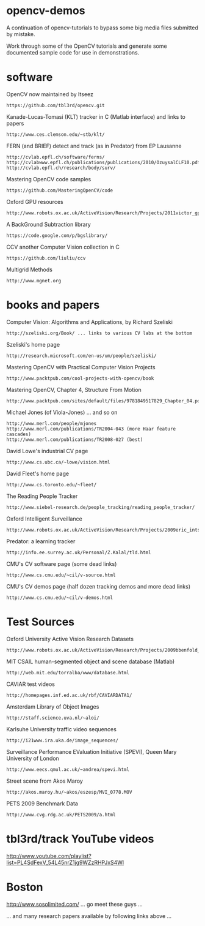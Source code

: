 opencv-demos
============

A continuation of opencv-tutorials to bypass some big media files
submitted by mistake.

Work through some of the OpenCV tutorials and generate some documented
sample code for use in demonstrations.

software
========

OpenCV now maintained by Itseez

    https://github.com/tbl3rd/opencv.git

Kanade-Lucas-Tomasi (KLT) tracker in C (Matlab interface) and links to papers

    http://www.ces.clemson.edu/~stb/klt/

FERN (and BRIEF) detect and track (as in Predator) from EP Lausanne

    http://cvlab.epfl.ch/software/ferns/
    http://cvlabwww.epfl.ch/publications/publications/2010/OzuysalCLF10.pdf
    http://cvlab.epfl.ch/research/body/surv/

Mastering OpenCV code samples

    https://github.com/MasteringOpenCV/code

Oxford GPU resources

    http://www.robots.ox.ac.uk/ActiveVision/Research/Projects/2011victor_gpu/project.html

A BackGround Subtraction library

    https://code.google.com/p/bgslibrary/

CCV another Computer Vision collection in C

    https://github.com/liuliu/ccv

Multigrid Methods

    http://www.mgnet.org


books and papers
================

Computer Vision: Algorithms and Applications, by Richard Szeliski

    http://szeliski.org/Book/ ... links to various CV labs at the bottom

Szeliski's home page

    http://research.microsoft.com/en-us/um/people/szeliski/

Mastering OpenCV with Practical Computer Vision Projects

    http://www.packtpub.com/cool-projects-with-opencv/book

Mastering OpenCV, Chapter 4, Structure From Motion

    http://www.packtpub.com/sites/default/files/9781849517829_Chapter_04.pdf

Michael Jones (of Viola-Jones) ... and so on

    http://www.merl.com/people/mjones
    http://www.merl.com/publications/TR2004-043 (more Haar feature cascades)
    http://www.merl.com/publications/TR2008-027 (best)

David Lowe's industrial CV page

    http://www.cs.ubc.ca/~lowe/vision.html

David Fleet's home page

    http://www.cs.toronto.edu/~fleet/

The Reading People Tracker

    http://www.siebel-research.de/people_tracking/reading_people_tracker/

Oxford Intelligent Surveillance

    http://www.robots.ox.ac.uk/ActiveVision/Research/Projects/2009eric_intsurv/project.html

Predator: a learning tracker

    http://info.ee.surrey.ac.uk/Personal/Z.Kalal/tld.html

CMU's CV software page (some dead links)

    http://www.cs.cmu.edu/~cil/v-source.html

CMU's CV demos page (half dozen tracking demos and more dead links)

    http://www.cs.cmu.edu/~cil/v-demos.html


Test Sources
============

Oxford University Active Vision Research Datasets

    http://www.robots.ox.ac.uk/ActiveVision/Research/Projects/2009bbenfold_headpose/project.html#datasets

MIT CSAIL human-segmented object and scene database (Matlab)

    http://web.mit.edu/torralba/www/database.html

CAVIAR test videos

    http://homepages.inf.ed.ac.uk/rbf/CAVIARDATA1/

Amsterdam Library of Object Images

    http://staff.science.uva.nl/~aloi/

Karlsuhe University traffic video sequences

    http://i21www.ira.uka.de/image_sequences/

Surveillance Performance EValuation Initiative (SPEVI),
Queen Mary University of London

    http://www.eecs.qmul.ac.uk/~andrea/spevi.html

Street scene from Akos Maroy

    http://akos.maroy.hu/~akos/eszesp/MVI_0778.MOV

PETS 2009 Benchmark Data

    http://www.cvg.rdg.ac.uk/PETS2009/a.html


tbl3rd/track YouTube videos
===========================

http://www.youtube.com/playlist?list=PL4SdFexV_54L45nrZ1jg9WZzRHPJxS4Wl


Boston
======

http://www.sosolimited.com/ ... go meet these guys ...


... and many research papers available by following links above ...

